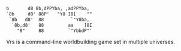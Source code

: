 ```html
b       d8 8b,dPPYba, ,adPPYba,
`8b     d8' 88P'   "Y8 I8[    ""
 `8b   d8'  88          `"Y8ba,
  `8b,d8'   88         aa    ]8I
    "8"     88         `"YbbdP"'
```
Vrs is a command-line worldbuilding game set in multiple universes.
